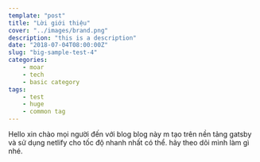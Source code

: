 ```yaml
---
template: "post"
title: "Lời giới thiệu"
cover: "../images/brand.png"
description: "this is a description"
date: "2018-07-04T08:00:00Z"
slug: "big-sample-test-4"
categories: 
    - moar
    - tech
    - basic category
tags:
    - test
    - huge
    - common tag
---
```

Hello xin chào mọi người đến với blog
blog này m tạo trên nền tảng gatsby và sử dụng netlify cho tốc độ nhanh nhất có thể.
hãy theo dõi mình làm gì nhé.